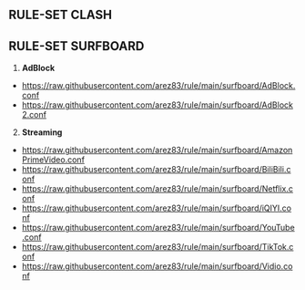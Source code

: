 **RULE-SET CLASH**
-

**RULE-SET SURFBOARD**
-
1. **AdBlock**

- https://raw.githubusercontent.com/arez83/rule/main/surfboard/AdBlock.conf
- https://raw.githubusercontent.com/arez83/rule/main/surfboard/AdBlock2.conf

2. **Streaming**

- https://raw.githubusercontent.com/arez83/rule/main/surfboard/AmazonPrimeVideo.conf
- https://raw.githubusercontent.com/arez83/rule/main/surfboard/BiliBili.conf
- https://raw.githubusercontent.com/arez83/rule/main/surfboard/Netflix.conf
- https://raw.githubusercontent.com/arez83/rule/main/surfboard/iQIYI.conf
- https://raw.githubusercontent.com/arez83/rule/main/surfboard/YouTube.conf
- https://raw.githubusercontent.com/arez83/rule/main/surfboard/TikTok.conf
- https://raw.githubusercontent.com/arez83/rule/main/surfboard/Vidio.conf
